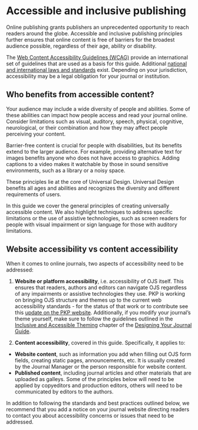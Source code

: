 # Accessible and inclusive publishing

Online publishing grants publishers an unprecedented opportunity to reach readers around the globe. Accessible and inclusive publishing principles further ensures that online content is free of barriers for the broadest audience possible, regardless of their age, ability or disability.

The [Web Content Accessibility Guidelines (WCAG)](https://www.w3.org/WAI/WCAG21/quickref/) provide an international set of guidelines that are used as a basis for this guide. Additional [national and international laws and standards](https://webaim.org/articles/laws/world/) exist. Depending on your jurisdiction, accessibility may be a legal obligation for your journal or institution.

## Who benefits from accessible content?

Your audience may include a wide diversity of people and abilities. Some of these abilities can impact how people access and read your journal online. Consider limitations such as visual, auditory, speech, physical, cognitive, neurological, or their combination and how they may affect people perceiving your content.

Barrier-free content is crucial for people with disabilities, but its benefits extend to the larger audience. For example, providing alternative text for images benefits anyone who does not have access to graphics. Adding captions to a video makes it watchable by those in sound sensitive environments, such as a library or a noisy space.

These principles lie at the core of Universal Design. Universal Design benefits all ages and abilities and recognizes the diversity and different requirements of users.

In this guide we cover the general principles of creating universally accessible content. We also highlight techniques to address specific limitations or the use of assistive technologies, such as screen readers for people with visual impairment or sign language for those with auditory limitations.

## Website accessibility vs content accessibility

When it comes to online journals, two aspects of accessibility need to be addressed:

1. **Website or platform accessibility**, i.e. accessibility of OJS itself. This ensures that readers, authors and editors can navigate OJS regardless of any impairments or assistive technologies they use. PKP is working on bringing OJS structure and themes up to the current web accessibility standards - for the status of that work or to contribute see this [update on the PKP website](https://pkp.sfu.ca/2020/05/21/is-your-journal-accessible-working-with-community-to-make-ojs-open-for-all/). Additionally, if you modify your journal’s theme yourself, make sure to follow the guidelines outlined in the [Inclusive and Accessible Theming](/designing-your-journal/en/inclusive-and-accessible-theming) chapter of the [Designing Your Journal Guide](/designing-your-journal/).

2. **Content accessibility**, covered in this guide. Specifically, it applies to:

- **Website content**, such as information you add when filling out OJS form fields, creating static pages, announcements, etc. It is usually created by the Journal Manager or the person responsible for website content.
- **Published content**, including journal articles and other materials that are uploaded as galleys. Some of the principles below will need to be applied by copyeditors and production editors, others will need to be communicated by editors to the authors.

In addition to following the standards and best practices outlined below, we recommend that you add a notice on your journal website directing readers to contact you about accessibility concerns or issues that need to be addressed.

